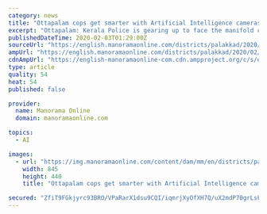```yaml
---
category: news
title: "Ottapalam cops get smarter with Artificial Intelligence cameras atop vehicle"
excerpt: "Ottapalam: Kerala Police is gearing up to face the manifold challenges on the law and order front. Amid move to widely install cameras with Artificial Intelligence in public places, first police vehicle in Palakkad district with surveillance cameras has been readied here. Four surveillance cameras have been fitted on to the official vehicle of ..."
publishedDateTime: 2020-02-03T01:29:00Z
sourceUrl: "https://english.manoramaonline.com/districts/palakkad/2020/02/03/ottapalam-police-artificiaal-intelligence-camera.html"
ampUrl: "https://english.manoramaonline.com/districts/palakkad/2020/02/03/ottapalam-police-artificiaal-intelligence-camera.amp.html"
cdnAmpUrl: "https://english-manoramaonline-com.cdn.ampproject.org/c/s/english.manoramaonline.com/districts/palakkad/2020/02/03/ottapalam-police-artificiaal-intelligence-camera.amp.html"
type: article
quality: 54
heat: 54
published: false

provider:
  name: Manorama Online
  domain: manoramaonline.com

topics:
  - AI

images:
  - url: "https://img.manoramaonline.com/content/dam/mm/en/districts/palakkad/images/2020/2/3/palakkad-police-vehicle.jpg"
    width: 845
    height: 440
    title: "Ottapalam cops get smarter with Artificial Intelligence cameras atop vehicle"

secured: "ZfiT9FGkjyrc93BRO/VPaRarX1dsu9CQI/iqmrjXyOfXH7Q/uX2mdP70grLsFHyDW06AFqVSB5mY9VHfBvbCylRx4S2bHXkpe7ByukSk1w9BY2iv+aaCy40WxTfxj1AUeuvx3hWz6YGVvw74ZjAj+Ju03RflRrxqb6iDLh0I/KQGnQrVtm4kp/eGihLBcWqCwogbbpL2Cr43R+XoRuIxBajYsQ+oM4HZ8yQRh5tj6Kg0rMXQTSb+e8V+sJx3ZySjlOvQ0tDw68w3Dt6LJmh7Qj1o1aM5rU5bko+dJKnsl2P76wS4jwnZycbKHkZ4uIti;zqXpf0pgxeC8w8ssVDDHGw=="
---
```


